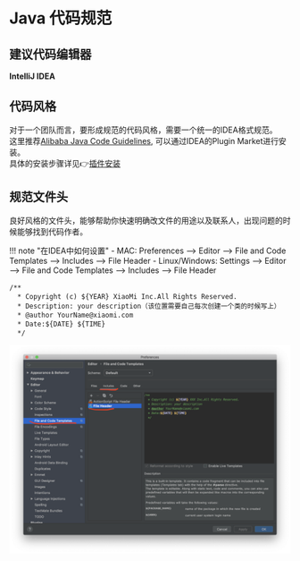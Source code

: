 # Java 代码规范

## 建议代码编辑器
**IntelliJ IDEA**

## 代码风格
对于一个团队而言，要形成规范的代码风格，需要一个统一的IDEA格式规范。<br>
这里推荐[Alibaba Java Code Guidelines](https://plugins.jetbrains.com/plugin/10046-alibaba-java-coding-guidelines), 可以通过IDEA的Plugin Market进行安装。<br>
具体的安装步骤详见👉[插件安装](https://github.com/alibaba/p3c/blob/master/idea-plugin/README_cn.md)

## 规范文件头
良好风格的文件头，能够帮助你快速明确改文件的用途以及联系人，出现问题的时候能够找到代码作者。

!!! note "在IDEA中如何设置"
    - MAC: Preferences --> Editor --> File and Code Templates --> Includes --> File Header
    - Linux/Windows: Settings --> Editor --> File and Code Templates --> Includes --> File Header
```text
/**
  * Copyright (c) ${YEAR} XiaoMi Inc.All Rights Reserved.
  * Description: your description（该位置需要自己每次创建一个类的时候写上）
  * @author YourName@xiaomi.com
  * Date:${DATE} ${TIME}
  */
```
![File Header](img/file_header.png)

